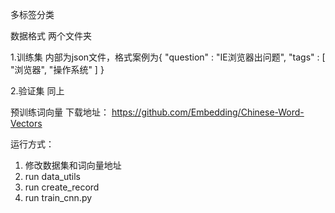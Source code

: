多标签分类

数据格式
  两个文件夹
  
  1.训练集   内部为json文件，格式案例为{ "question" : "IE浏览器出问题", "tags" : [ "浏览器", "操作系统" ] }
  
  2.验证集   同上
  
  预训练词向量
    下载地址： https://github.com/Embedding/Chinese-Word-Vectors


运行方式：

1. 修改数据集和词向量地址
2. run data_utils
3. run create_record
4. run train_cnn.py

